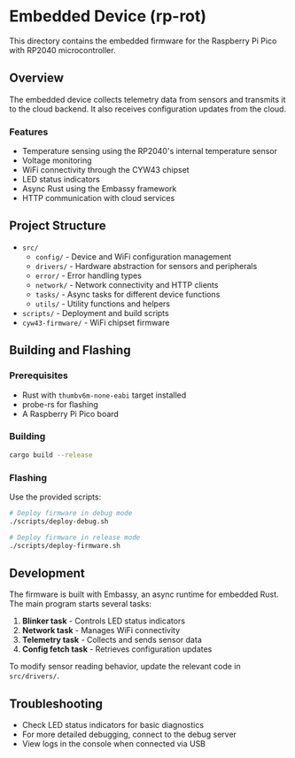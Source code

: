 # Embedded Device (rp-rot)

This directory contains the embedded firmware for the Raspberry Pi Pico with RP2040 microcontroller.

## Overview

The embedded device collects telemetry data from sensors and transmits it to the cloud backend. It also receives configuration updates from the cloud.

### Features

- Temperature sensing using the RP2040's internal temperature sensor
- Voltage monitoring
- WiFi connectivity through the CYW43 chipset
- LED status indicators
- Async Rust using the Embassy framework
- HTTP communication with cloud services

## Project Structure

- `src/`
  - `config/` - Device and WiFi configuration management
  - `drivers/` - Hardware abstraction for sensors and peripherals
  - `error/` - Error handling types
  - `network/` - Network connectivity and HTTP clients
  - `tasks/` - Async tasks for different device functions
  - `utils/` - Utility functions and helpers
- `scripts/` - Deployment and build scripts
- `cyw43-firmware/` - WiFi chipset firmware

## Building and Flashing

### Prerequisites

- Rust with `thumbv6m-none-eabi` target installed
- probe-rs for flashing
- A Raspberry Pi Pico board

### Building

```bash
cargo build --release
```

### Flashing

Use the provided scripts:

```bash
# Deploy firmware in debug mode
./scripts/deploy-debug.sh

# Deploy firmware in release mode
./scripts/deploy-firmware.sh
```

## Development

The firmware is built with Embassy, an async runtime for embedded Rust. The main program starts several tasks:

1. **Blinker task** - Controls LED status indicators
2. **Network task** - Manages WiFi connectivity
3. **Telemetry task** - Collects and sends sensor data
4. **Config fetch task** - Retrieves configuration updates

To modify sensor reading behavior, update the relevant code in `src/drivers/`.

## Troubleshooting

- Check LED status indicators for basic diagnostics
- For more detailed debugging, connect to the debug server
- View logs in the console when connected via USB